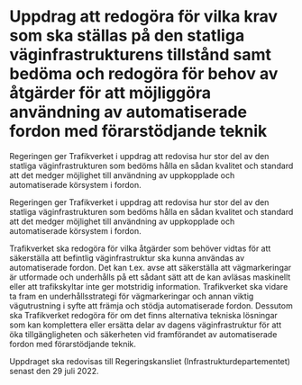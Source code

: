 # Uppdrag att redogöra för vilka krav som ska ställas på den statliga väginfrastrukturens tillstånd samt bedöma och redogöra för behov av åtgärder för att möjliggöra användning av automatiserade fordon med förarstödjande teknik

Regeringen ger Trafikverket i uppdrag att redovisa hur stor del av den statliga väginfrastrukturen som bedöms hålla en sådan kvalitet och standard att det medger möjlighet till användning av uppkopplade och automatiserade körsystem i fordon.

Regeringen ger Trafikverket i uppdrag att redovisa hur stor del av den statliga väginfrastrukturen som bedöms hålla en sådan kvalitet och standard att det medger möjlighet till användning av uppkopplade och automatiserade körsystem i fordon.

Trafikverket ska redogöra för vilka åtgärder som behöver vidtas för att
säkerställa att befintlig väginfrastruktur ska kunna användas av
automatiserade fordon. Det kan t.ex. avse att säkerställa att vägmarkeringar är utformade och underhålls på ett sådant sätt att de kan avläsas maskinellt eller att trafikskyltar inte ger motstridig information. Trafikverket ska vidare ta fram en underhållsstrategi för vägmarkeringar och annan viktig vägutrustning i syfte att främja och stödja automatiserade fordon. Dessutom ska Trafikverket redogöra för om det finns alternativa tekniska lösningar som kan komplettera eller ersätta delar av dagens väginfrastruktur för att öka tillgängligheten och säkerheten vid framförandet av automatiserade fordon med förarstödjande teknik.

Uppdraget ska redovisas till Regeringskansliet (Infrastrukturdepartementet) senast den 29 juli 2022.
